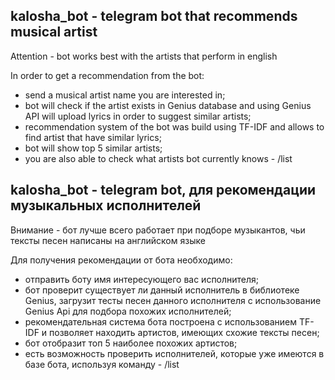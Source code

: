 ## kalosha_bot - telegram bot that recommends musical artist
Attention - bot works best with the artists that perform in english

In order to get a recommendation from the bot:
- send a musical artist name you are interested in;
- bot will check if the artist exists in Genius database and using Genius API will upload lyrics in order to suggest similar artists;
- recommendation system of the bot was build using TF-IDF and allows to find artist that have similar lyrics;
- bot will show top 5 similar artists;
- you are also able to check what artists bot currently knows - /list 

## kalosha_bot - telegram bot, для рекомендации музыкальных исполнителей
Внимание - бот лучше всего работает при подборе музыкантов, чьи тексты песен написаны на английском языке

Для получения рекомендации от бота необходимо:
- отправить боту имя интересующего вас исполнителя;
- бот проверит существует ли данный исполнитель в библиотеке Genius, загрузит тесты песен данного исполнителя с использование Genius Api для подбора похожих исполнителей;
- рекомендательная система бота построена с использованием TF-IDF и позволяет находить артистов, имеющих схожие тексты песен;
- бот отобразит топ 5 наиболее похожих артистов;
- есть возможность проверить исполнителей, которые уже имеются в базе бота, используя команду - /list